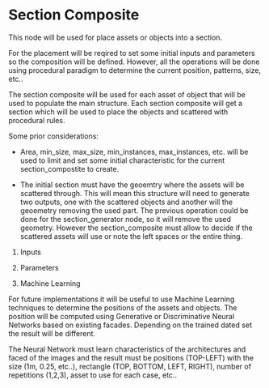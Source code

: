 # Section Composite

This node will be used for place assets or objects into a section. 

For the placement will be reqired to set some initial inputs and parameters so the composition
will be defined. However, all the operations will be done using procedural paradigm to determine
the current position, patterns, size, etc..

The section composite will be used for each asset of object that will be used to populate the main structure.
Each section composite will get a section which will be used to place the objects and scattered with procedural rules.

Some prior considerations:

- Area, min_size, max_size, min_instances, max_instances, etc. will be used to limit and set some initial characteristic for the
current section_compostite to create.

- The initial section must have the geoemtry where the assets will be scattered through. This will mean this structure will need to generate 
two outputs, one with the scattered objects and another will the geoemetry removing the used part.
The previous operation could be done for the section_generator node, so it will remove the used geometry. However the section_composite
must allow to decide if the scattered assets will use or note the left spaces or the entire thing.

1. Inputs



2. Parameters


3. Machine Learning

For future implementations it will be useful to use Machine Learning techniques to determine the positions of 
the assets and objects. The position will be computed using Generative or Discriminative Neural Networks based
on existing facades. Depending on the trained dated set the result will be different.

The Neural Network must learn characteristics of the architectures and faced of the images and the result must
be positions (TOP-LEFT) with the size (1m, 0.25, etc..), rectangle (TOP, BOTTOM, LEFT, RIGHT), number of repetitions (1,2,3), 
asset to use for each case, etc..

	